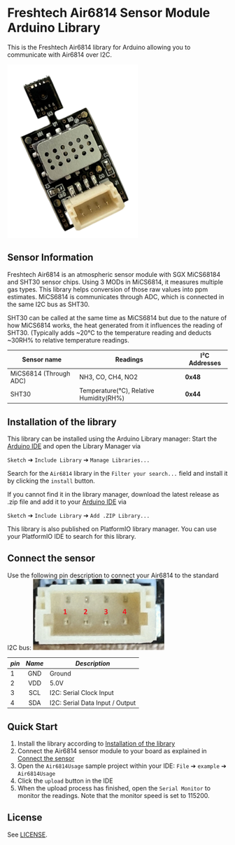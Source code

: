 # Freshtech Air6814 Sensor Module Arduino Library

This is the Freshtech Air6814 library for Arduino allowing you to communicate with Air6814 over I2C.

<img src="images/Air6814.png">

## Sensor Information
Freshtech Air6814 is an atmospheric sensor module with SGX MiCS68184 and SHT30 sensor chips.
Using 3 MODs in MiCS6814, it measures multiple gas types. This library helps conversion of those raw values into ppm estimates.
MiCS6814 is communicates through ADC, which is connected in the same I2C bus as SHT30.

SHT30 can be called at the same time as MiCS6814 but due to the nature of how MiCS6814 works, the heat generated from it influences the reading of SHT30. (Typically adds ~20°C to the temperature reading and deducts ~30RH% to relative temperature readings.

| Sensor name | Readings | I²C Addresses |
|-------------|----------|-------------- |
|MiCS6814 (Through ADC)|NH3, CO, CH4, NO2| **0x48**|
|SHT30|Temperature(°C), Relative Humidity(RH%)| **0x44**|

## Installation of the library
This library can be installed using the Arduino Library manager:
Start the [Arduino IDE](http://www.arduino.cc/en/main/software) and open
the Library Manager via

`Sketch` ➔ `Include Library` ➔ `Manage Libraries...`

Search for the `Air6814` library in the `Filter
your search...` field and install it by clicking the `install` button.

If you cannot find it in the library manager, download the latest release as .zip file
and add it to your [Arduino IDE](http://www.arduino.cc/en/main/software) via

`Sketch` ➔ `Include Library` ➔ `Add .ZIP Library...`

This library is also published on PlatformIO library manager. You can use your PlatformIO IDE to search for this library.

## Connect the sensor
Use the following pin description to connect your Air6814 to the standard I2C bus:
<img src="images/port.png" width="300px">

| *pin* | *Name* | *Description* |
|-------|:------:|---------------|
| 1 | GND | Ground |
| 2 | VDD | 5.0V |
| 3 | SCL | I2C: Serial Clock Input |
| 4 | SDA | I2C: Serial Data Input / Output |

## Quick Start
1. Install the library according to [Installation of the library](#installation-of-the-library)
2. Connect the Air6814 sensor module to your board as explained in [Connect the sensor](#connect-the-sensor)
3. Open the `Air6814Usage` sample project within your IDE:
   `File` ➔ `example` ➔ `Air6814Usage`
4. Click the `upload` button in the IDE
5. When the upload process has finished, open the `Serial Monitor` to monitor the readings. Note that the monitor speed is set to 115200.

## License
See [LICENSE](LICENSE).
